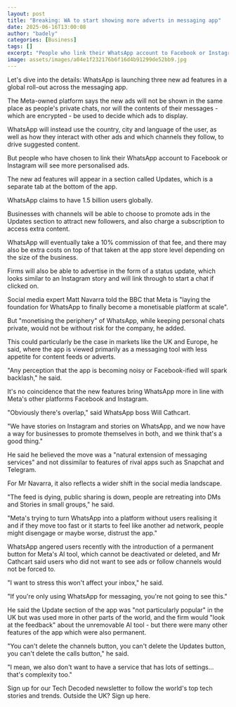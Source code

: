 ```yaml
---
layout: post
title: "Breaking: WA to start showing more adverts in messaging app"
date: 2025-06-16T13:00:08
author: "badely"
categories: [Business]
tags: []
excerpt: "People who link their WhatsApp account to Facebook or Instagram will see personalised ads."
image: assets/images/a04e1f232176b6f16d4b91299de52bb9.jpg
---
```


Let's dive into the details: WhatsApp is launching three new ad features in a global roll-out across the messaging app.

The Meta-owned platform says the new ads will not be shown in the same place as people's private chats, nor will the contents of their messages - which are encrypted - be used to decide which ads to display.

WhatsApp will instead use the country, city and language of the user, as well as how they interact with other ads and which channels they follow, to drive suggested content.

But people who have chosen to link their WhatsApp account to Facebook or Instagram will see more personalised ads.

The new ad features will appear in a section called Updates, which is a separate tab at the bottom of the app. 

WhatsApp claims to have 1.5 billion users globally.

Businesses with channels will be able to choose to promote ads in the Updates section to attract new followers, and also charge a subscription to access extra content.

WhatsApp will eventually take a 10% commission of that fee, and there may also be extra costs on top of that taken at the app store level depending on the size of the business.

Firms will also be able to advertise in the form of a status update, which looks similar to an Instagram story and will link through to start a chat if clicked on.

Social media expert Matt Navarra told the BBC that Meta is "laying the foundation for WhatsApp to finally become a monetisable platform at scale". 

But "monetising the periphery" of WhatsApp, while keeping personal chats private, would not be without risk for the company, he added.

This could particularly be the case in markets like the UK and Europe, he said, where the app is viewed primarily as a messaging tool with less appetite for content feeds or adverts.

"Any perception that the app is becoming noisy or Facebook-ified will spark backlash," he said.

It's no coincidence that the new features bring WhatsApp more in line with Meta's other platforms Facebook and Instagram.

"Obviously there's overlap," said WhatsApp boss Will Cathcart. 

"We have stories on Instagram and stories on WhatsApp, and we now have a way for businesses to promote themselves in both, and we think that's a good thing."

He said he believed the move was a "natural extension of messaging services" and not dissimilar to features of rival apps such as Snapchat and Telegram.

For Mr Navarra, it also reflects a wider shift in the social media landscape.

"The feed is dying, public sharing is down, people are retreating into DMs and Stories in small groups," he said.

"Meta's trying to turn WhatsApp into a platform without users realising it and if they move too fast or it starts to feel like another ad network, people might disengage or maybe worse, distrust the app."

WhatsApp angered users recently with the introduction of a permanent button for Meta's AI tool, which cannot be deactivated or deleted, and Mr Cathcart said users who did not want to see ads or follow channels would not be forced to.

"I want to stress this won't affect your inbox," he said. 

"If you're only using WhatsApp for messaging, you're not going to see this."

He said the Update section of the app was "not particularly popular" in the UK but was used more in other parts of the world, and the firm would "look at the feedback" about the unremovable AI tool - but there were many other features of the app which were also permanent.

"You can't delete the channels button, you can't delete the Updates button, you can't delete the calls button," he said. 

"I mean, we also don't want to have a service that has lots of settings… that's complexity too."

Sign up for our Tech Decoded newsletter to follow the world's top tech stories and trends. Outside the UK? Sign up here.

